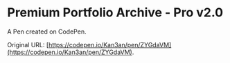 # Premium Portfolio Archive - Pro v2.0

A Pen created on CodePen.

Original URL: [https://codepen.io/Kan3an/pen/ZYGdaVM](https://codepen.io/Kan3an/pen/ZYGdaVM).

